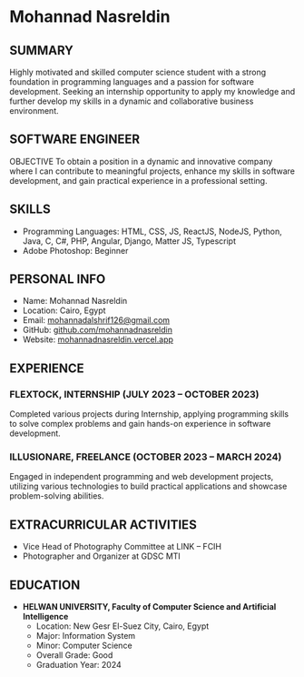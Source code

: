 # Mohannad Nasreldin

## SUMMARY
Highly motivated and skilled computer science student with a strong foundation in programming languages and a passion for software development. Seeking an internship opportunity to apply my knowledge and further develop my skills in a dynamic and collaborative business environment.

## SOFTWARE ENGINEER
OBJECTIVE
To obtain a position in a dynamic and innovative company where I can contribute to meaningful projects, enhance my skills in software development, and gain practical experience in a professional setting.

## SKILLS
- Programming Languages: HTML, CSS, JS, ReactJS, NodeJS, Python, Java, C, C#, PHP, Angular, Django, Matter JS, Typescript
- Adobe Photoshop: Beginner

## PERSONAL INFO
- Name: Mohannad Nasreldin
- Location: Cairo, Egypt
- Email: mohannadalshrif126@gmail.com
- GitHub: [github.com/mohannadnasreldin](https://github.com/mohannadnasreldin)
- Website: [mohannadnasreldin.vercel.app](https://mohannadnasreldin.vercel.app)

## EXPERIENCE
### FLEXTOCK, INTERNSHIP (JULY 2023 – OCTOBER 2023)
Completed various projects during Internship, applying programming skills to solve complex problems and gain hands-on experience in software development.

### ILLUSIONARE, FREELANCE (OCTOBER 2023 – MARCH 2024)
Engaged in independent programming and web development projects, utilizing various technologies to build practical applications and showcase problem-solving abilities.

## EXTRACURRICULAR ACTIVITIES
- Vice Head of Photography Committee at LINK – FCIH
- Photographer and Organizer at GDSC MTI

## EDUCATION
- **HELWAN UNIVERSITY, Faculty of Computer Science and Artificial Intelligence**
  - Location: New Gesr El-Suez City, Cairo, Egypt
  - Major: Information System
  - Minor: Computer Science
  - Overall Grade: Good
  - Graduation Year: 2024
